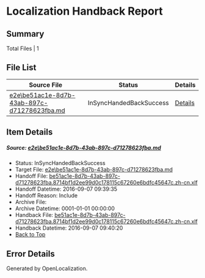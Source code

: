 # <a name='report-top'></a> Localization Handback Report

## Summary
 Total Files | 1

## File List
 Source File | Status | Details 
 ----------- | ------ | ------- 
 [e2e\be51ac1e-8d7b-43ab-897c-d71278623fba.md](https://github.com/OpenLocalizationTestOrg/ol-test0/blob/768e452f2a4698648a76e89f7fcd9fc0d86edf7b/e2e/be51ac1e-8d7b-43ab-897c-d71278623fba.md) | InSyncHandedBackSuccess | [Details](#947cc73e611fa44aa77de1c73324d1eef997d41b1)

## Item Details
##### <a name='947cc73e611fa44aa77de1c73324d1eef997d41b1'></a> Source: [e2e\be51ac1e-8d7b-43ab-897c-d71278623fba.md](https://github.com/OpenLocalizationTestOrg/ol-test0/blob/768e452f2a4698648a76e89f7fcd9fc0d86edf7b/e2e/be51ac1e-8d7b-43ab-897c-d71278623fba.md)
* Status: InSyncHandedBackSuccess
* Target File: [e2e\be51ac1e-8d7b-43ab-897c-d71278623fba.md](https://github.com/OpenLocalizationTestOrg/ol-test0-zhcn/blob/e2a77ffd0d019f86ed9e977039ff639f17c26f78/e2e/be51ac1e-8d7b-43ab-897c-d71278623fba.md)
* Handoff File: [be51ac1e-8d7b-43ab-897c-d71278623fba.8714bf1d2ee99d0c178115c67260e6bdfc45647c.zh-cn.xlf](https://github.com/OpenLocalizationTestOrg/ol-test0-handoff/blob/0538718f298d3298e77d6d02ba5afca4a254f68d/ol-handoff/OpenLocalizationTestOrg/ol-test0-zhcn/ci/ht/be51ac1e-8d7b-43ab-897c-d71278623fba.8714bf1d2ee99d0c178115c67260e6bdfc45647c.zh-cn.xlf)
* Handoff Datetime: 2016-09-07 09:39:35
* Handoff Reason: Include
* Archive File: 
* Archive Datetime: 0001-01-01 00:00:00
* Handback File: [be51ac1e-8d7b-43ab-897c-d71278623fba.8714bf1d2ee99d0c178115c67260e6bdfc45647c.zh-cn.xlf](https://github.com/OpenLocalizationTestOrg/ol-test0-handback/blob/a048d314b37828c5b9e1da72e175a5c063db5302/ol-handback/OpenLocalizationTestOrg/ol-test0-zhcn/ci/ht/be51ac1e-8d7b-43ab-897c-d71278623fba.8714bf1d2ee99d0c178115c67260e6bdfc45647c.zh-cn.xlf)
* Handback Datetime: 2016-09-07 09:40:20
* [Back to Top](#report-top)


## Error Details

Generated by OpenLocalization.
